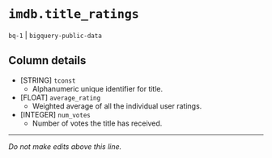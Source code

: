 # `imdb.title_ratings`
`bq-1` | `bigquery-public-data`

## Column details
* [STRING]    `tconst`
  - Alphanumeric unique identifier for title.
* [FLOAT]     `average_rating`
  - Weighted average of all the individual user ratings.
* [INTEGER]   `num_votes`
  - Number of votes the title has received.

-------------------------------------------------------------------------------
*Do not make edits above this line.*
